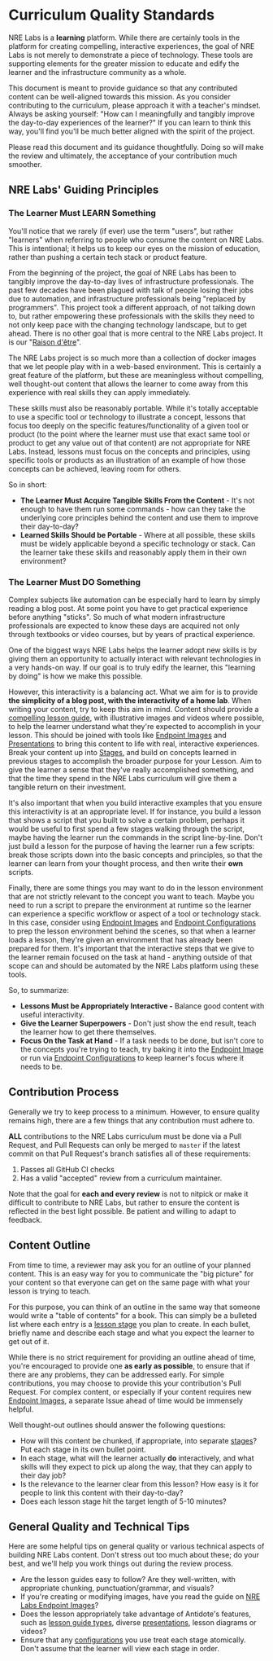 # Curriculum Quality Standards

NRE Labs is a **learning** platform. While there are certainly tools in the platform for creating compelling, interactive experiences, the goal of NRE Labs is not merely to demonstrate a piece of technology. These tools are supporting elements for the greater mission to educate and edify the learner and the infrastructure community as a whole.

This document is meant to provide guidance so that any contributed content can be well-aligned towards this mission. As you consider contributing to the curriculum, please approach it with a teacher's mindset. Always be asking yourself: "How can I meaningfully and tangibly improve the day-to-day experiences of the learner?" If you can learn to think this way, you'll find you'll be much better aligned with the spirit of the project.

Please read this document and its guidance thoughtfully. Doing so will make the review and ultimately, the acceptance of your contribution much smoother.

## NRE Labs' Guiding Principles

### The Learner Must LEARN Something

You'll notice that we rarely \(if ever\) use the term "users", but rather "learners" when referring to people who consume the content on NRE Labs. This is intentional; it helps us to keep our eyes on the mission of education, rather than pushing a certain tech stack or product feature.

From the beginning of the project, the goal of NRE Labs has been to tangibly improve the day-to-day lives of infrastructure professionals. The past few decades have been plagued with talk of people losing their jobs due to automation, and infrastructure professionals being "replaced by programmers". This project took a different approach, of not talking down to, but rather empowering these professionals with the skills they need to not only keep pace with the changing technology landscape, but to get ahead. There is no other goal that is more central to the NRE Labs project. It is our "[Raison d'être](https://www.merriam-webster.com/dictionary/raison%20d%27%C3%AAtre)".

The NRE Labs project is so much more than a collection of docker images that we let people play with in a web-based environment. This is certainly a great feature of the platform, but these are meaningless without compelling, well thought-out content that allows the learner to come away from this experience with real skills they can apply immediately.

These skills must also be reasonably portable. While it's totally acceptable to use a specific tool or technology to illustrate a concept, lessons that focus too deeply on the specific features/functionality of a given tool or product \(to the point where the learner must use that exact same tool or product to get any value out of that content\) are not appropriate for NRE Labs. Instead, lessons must focus on the concepts and principles, using specific tools or products as an illustration of an example of how those concepts can be achieved, leaving room for others.

So in short:

* **The Learner Must Acquire Tangible Skills From the Content** - It's not enough to have them run some commands - how can they take the underlying core principles behind the content and use them to improve their day-to-day?
* **Learned Skills Should be Portable** - Where at all possible, these skills must be widely applicable beyond a specific technology or stack. Can the learner take these skills and reasonably apply them in their own environment?

### The Learner Must DO Something

Complex subjects like automation can be especially hard to learn by simply reading a blog post. At some point you have to get practical experience before anything "sticks". So much of what modern infrastructure professionals are expected to know these days are acquired not only through textbooks or video courses, but by years of practical experience.

One of the biggest ways NRE Labs helps the learner adopt new skills is by giving them an opportunity to actually interact with relevant technologies in a very hands-on way. If our goal is to truly edify the learner, this "learning by doing" is how we make this possible.

However, this interactivity is a balancing act. What we aim for is to provide **the simplicity of a blog post, with the interactivity of a home lab**. When writing your content, try to keep this aim in mind. Content should provide a [compelling lesson guide](../antidote/object-reference/lessons/stages.md#lab-guides), with illustrative images and videos where possible, to help the learner understand what they're expected to accomplish in your lesson. This should be joined with tools like [Endpoint Images](nre-labs-endpoint-images.md) and [Presentations](../antidote/object-reference/lessons/presentations.md) to bring this content to life with real, interactive experiences. Break your content up into [Stages](../antidote/object-reference/lessons/stages.md), and build on concepts learned in previous stages to accomplish the broader purpose for your Lesson. Aim to give the learner a sense that they've really accomplished something, and that the time they spend in the NRE Labs curriculum will give them a tangible return on their investment.

It's also important that when you build interactive examples that you ensure this interactivity is at an appropriate level. If for instance, you build a lesson that shows a script that you built to solve a certain problem, perhaps it would be useful to first spend a few stages walking through the script, maybe having the learner run the commands in the script line-by-line. Don't just build a lesson for the purpose of having the learner run a few scripts: break those scripts down into the basic concepts and principles, so that the learner can learn from your thought process, and then write their **own** scripts.

Finally, there are some things you may want to do in the lesson environment that are not strictly relevant to the concept you want to teach. Maybe you need to run a script to prepare the environment at runtime so the learner can experience a specific workflow or aspect of a tool or technology stack. In this case, consider using [Endpoint Images](nre-labs-endpoint-images.md) and [Endpoint Configurations](../antidote/object-reference/lessons/endpoint-configuration.md) to prep the lesson environment behind the scenes, so that when a learner loads a lesson, they're given an environment that has already been prepared for them. It's important that the interactive steps that we give to the learner remain focused on the task at hand - anything outside of that scope can and should be automated by the NRE Labs platform using these tools.

So, to summarize:

* **Lessons Must be Appropriately Interactive -** Balance good content with useful interactivity.
* **Give the Learner Superpowers** - Don't just show the end result, teach the learner how to get there themselves.
* **Focus On the Task at Hand** - If a task needs to be done, but isn't core to the concepts you're trying to teach, try baking it into the [Endpoint Image](nre-labs-endpoint-images.md) or run via [Endpoint Configurations](../antidote/object-reference/lessons/endpoint-configuration.md) to keep learner's focus where it needs to be.

## Contribution Process

Generally we try to keep process to a minimum. However, to ensure quality remains high, there are a few things that any contribution must adhere to.

**ALL** contributions to the NRE Labs curriculum must be done via a Pull Request, and Pull Requests can only be merged to `master` if the latest commit on that Pull Request's branch satisfies all of these requirements:

1. Passes all GitHub CI checks
2. Has a valid "accepted" review from a curriculum maintainer.

Note that the goal for **each and every review** is not to nitpick or make it difficult to contribute to NRE Labs, but rather to ensure the content is reflected in the best light possible. Be patient and willing to adapt to feedback.

## Content Outline

From time to time, a reviewer may ask you for an outline of your planned content. This is an easy way for you to communicate the "big picture" for your content so that everyone can get on the same page with what your lesson is trying to teach.

For this purpose, you can think of an outline in the same way that someone would write a "table of contents" for a book. This can simply be a bulleted list where each entry is a [lesson stage](../antidote/object-reference/lessons/stages.md) you plan to create. In each bullet, briefly name and describe each stage and what you expect the learner to get out of it.

While there is no strict requirement for providing an outline ahead of time, you're encouraged to provide one **as early as possible**, to ensure that if there are any problems, they can be addressed early. For simple contributions, you may choose to provide this your contribution's Pull Request. For complex content, or especially if your content requires new [Endpoint Images](nre-labs-endpoint-images.md), a separate Issue ahead of time would be immensely helpful.

Well thought-out outlines should answer the following questions:

* How will this content be chunked, if appropriate, into separate [stages](../antidote/object-reference/lessons/stages.md)? Put each stage in its own bullet point.
* In each stage, what will the learner actually **do** interactively, and what skills will they expect to pick up along the way, that they can apply to their day job?
* Is the relevance to the learner clear from this lesson? How easy is it for people to link this content with their day-to-day?
* Does each lesson stage hit the target length of 5-10 minutes?

## General Quality and Technical Tips

Here are some helpful tips on general quality or various technical aspects of building NRE Labs content. Don't stress out too much about these; do your best, and we'll help you work things out during the review process.

* Are the lesson guides easy to follow? Are they well-written, with appropriate chunking, punctuation/grammar, and visuals?
* If you're creating or modifying images, have you read the guide on [NRE Labs Endpoint Images](nre-labs-endpoint-images.md)?
* Does the lesson appropriately take advantage of Antidote's features, such as [lesson guide types](../antidote/object-reference/lessons/stages.md#lab-guides), diverse [presentations](../antidote/object-reference/lessons/presentations.md), lesson diagrams or videos?
* Ensure that any [configurations](../antidote/object-reference/lessons/endpoint-configuration.md) you use treat each stage atomically. Don't assume that the learner will view each stage in order.


